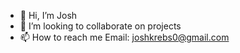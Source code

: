 - 👋 Hi, I’m Josh
- 💞️ I’m looking to collaborate on projects
- 📫 How to reach me  Email: joshkrebs0@gmail.com

<!---
Jod929/Jod929 is a ✨ special ✨ repository because its `README.md` (this file) appears on your GitHub profile.
You can click the Preview link to take a look at your changes.
--->
